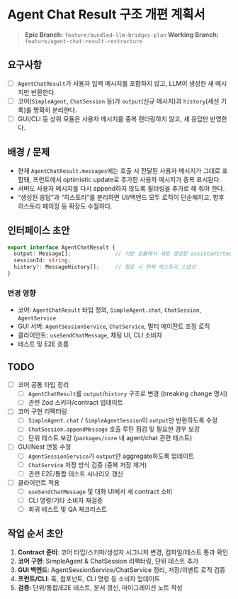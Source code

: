 # Agent Chat Result 구조 개편 계획서

> **Epic Branch:** `feature/bundled-llm-bridges-plan`
> **Working Branch:** `feature/agent-chat-result-restructure`

## 요구사항

- [ ] `AgentChatResult`가 사용자 입력 메시지를 포함하지 않고, LLM이 생성한 새 메시지만 반환한다.
- [ ] 코어(`SimpleAgent`, `ChatSession` 등)가 `output`(신규 메시지)과 `history`(세션 기록)를 명확히 분리한다.
- [ ] GUI/CLI 등 상위 모듈은 사용자 메시지를 중복 렌더링하지 않고, 새 응답만 반영한다.

## 배경 / 문제

- 현재 `AgentChatResult.messages`에는 호출 시 전달된 사용자 메시지가 그대로 포함돼, 프런트에서 optimistic update로 추가한 사용자 메시지가 중복 표시된다.
- 서버도 사용자 메시지를 다시 append하지 않도록 필터링을 추가로 해 줘야 한다.
- “생성된 응답”과 “히스토리”를 분리하면 UI/백엔드 모두 로직이 단순해지고, 향후 히스토리 페이징 등 확장도 수월하다.

## 인터페이스 초안

```ts
export interface AgentChatResult {
  output: Message[];              // 이번 호출에서 새로 생성된 assistant/tool 메시지
  sessionId: string;
  history?: MessageHistory[];     // 필요 시 현재 히스토리 스냅샷
}
```

### 변경 영향

- 코어: `AgentChatResult` 타입 정의, `SimpleAgent.chat`, `ChatSession`, `AgentService`
- GUI 서버: `AgentSessionService`, `ChatService`, 멀티 에이전트 조정 로직
- 클라이언트: `useSendChatMessage`, 채팅 UI, CLI 소비자
- 테스트 및 E2E 흐름

## TODO

- [ ] 코어 공통 타입 정리  
  - [ ] `AgentChatResult`를 `output`/`history` 구조로 변경 (breaking change 명시)  
  - [ ] 관련 Zod 스키마/contract 업데이트
- [ ] 코어 구현 리팩터링  
  - [ ] `SimpleAgent.chat` / `SimpleAgentSession`이 `output`만 반환하도록 수정  
  - [ ] `ChatSession.appendMessage` 호출 루틴 점검 및 필요한 경우 보강  
  - [ ] 단위 테스트 보강 (`packages/core` 내 agent/chat 관련 테스트)
- [ ] GUI/Nest 연동 수정  
  - [ ] `AgentSessionService`가 `output`만 aggregate하도록 업데이트  
  - [ ] `ChatService` 저장 방식 검증 (중복 저장 제거)  
  - [ ] 관련 E2E/통합 테스트 시나리오 갱신
- [ ] 클라이언트 적용  
  - [ ] `useSendChatMessage` 및 대화 UI에서 새 contract 소비  
  - [ ] CLI 명령/기타 소비자 재검증  
  - [ ] 회귀 테스트 및 QA 체크리스트

## 작업 순서 초안

1. **Contract 준비**: 코어 타입/스키마/생성자 시그니처 변경, 컴파일/테스트 통과 확인  
2. **코어 구현**: SimpleAgent & ChatSession 리팩터링, 단위 테스트 추가  
3. **GUI 백엔드**: AgentSessionService/ChatService 정리, 저장/이벤트 로직 검증  
4. **프런트/CLI**: 훅, 컴포넌트, CLI 명령 등 소비자 업데이트  
5. **검증**: 단위/통합/E2E 테스트, 문서 갱신, 마이그레이션 노트 작성
